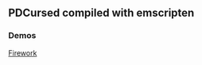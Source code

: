 ## PDCursed compiled with emscripten

### Demos
[Firework](http://coolwanglu.github.io/PDCurses-emscripten/web/firework.html)
